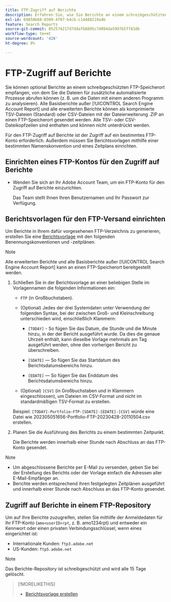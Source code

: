 ```yaml
---
title: FTP-Zugriff auf Berichte
description: Erfahren Sie, wie Sie Berichte an einem schreibgeschützten FTP-Speicherort empfangen können.
exl-id: 69850b68-0309-4f07-b4cb-c14488219a4b
feature: Search Reports
source-git-commit: 052574217d7ddafb8895c74094da5997b5ff83db
workflow-type: tm+mt
source-wordcount: '428'
ht-degree: 0%

---
```


# FTP-Zugriff auf Berichte

Sie können optional Berichte an einem schreibgeschützten FTP-Speicherort empfangen, von dem Sie die Dateien für zusätzliche automatisierte Prozesse abrufen können (z. B. um die Daten mit einem anderen Programm zu analysieren). Alle Basisberichte außer [!UICONTROL Search Engine Account Report] und alle erweiterten Berichte können als komprimierte TSV-Dateien (Standard) oder CSV-Dateien mit der Dateierweiterung .ZIP an einen FTP-Speicherort gesendet werden. Alle TSV- oder CSV-Dateikopfzeilen sind enthalten und können nicht unterdrückt werden.

Für den FTP-Zugriff auf Berichte ist der Zugriff auf ein bestimmtes FTP-Konto erforderlich. Außerdem müssen Sie Berichtsvorlagen mithilfe einer bestimmten Namenskonvention und eines Zeitplans einrichten.

## Einrichten eines FTP-Kontos für den Zugriff auf Berichte

* Wenden Sie sich an Ihr Adobe Account Team, um ein FTP-Konto für den Zugriff auf Berichte einzurichten.

  Das Team stellt Ihnen Ihren Benutzernamen und Ihr Passwort zur Verfügung.

## Berichtsvorlagen für den FTP-Versand einrichten

Um Berichte in Ihrem dafür vorgesehenen FTP-Verzeichnis zu generieren, erstellen Sie eine [Berichtsvorlage](templates/template-create.md) mit den folgenden Benennungskonventionen und -zeitplänen.

>[!NOTE]
>
>Alle erweiterten Berichte und alle Basisberichte außer [!UICONTROL Search Engine Account Report] kann an einen FTP-Speicherort bereitgestellt werden.

1. Schließen Sie in der Berichtsvorlage an einer beliebigen Stelle im Vorlagennamen die folgenden Informationen ein:

   * `FTP` (in Großbuchstaben).

   * (Optional) Jedes der drei Systemdaten unter Verwendung der folgenden Syntax, bei der zwischen Groß- und Kleinschreibung unterschieden wird, einschließlich Klammern:

      * `[TODAY]` - So fügen Sie das Datum, die Stunde und die Minute hinzu, in der der Bericht ausgeführt wurde. Da dies die genaue Uhrzeit enthält, kann dieselbe Vorlage mehrmals am Tag ausgeführt werden, ohne den vorherigen Bericht zu überschreiben.

      * `[SDATE]` — So fügen Sie das Startdatum des Berichtsdatumsbereichs hinzu.

      * `[EDATE]` — So fügen Sie das Enddatum des Berichtsdatumsbereichs hinzu.

   * (Optional) `[CSV]` (in Großbuchstaben und in Klammern eingeschlossen), um Dateien im CSV-Format und nicht im standardmäßigen TSV-Format zu erstellen.

   Beispiel: `[TODAY]-Portfolio-FTP-[SDATE]-[EDATE]-[CSV]` würde eine Datei wie 202305051656-Portfolio-FTP-20230428-20110504.csv erstellen.

1. Planen Sie die Ausführung des Berichts zu einem bestimmten Zeitpunkt.

   Die Berichte werden innerhalb einer Stunde nach Abschluss an das FTP-Konto gesendet.

>[!NOTE]
>
>* Um abgeschlossene Berichte per E-Mail zu versenden, geben Sie bei der Erstellung des Berichts oder der Vorlage einfach die Adressen aller E-Mail-Empfänger an.
>* Berichte werden entsprechend ihren festgelegten Zeitplänen ausgeführt und innerhalb einer Stunde nach Abschluss an das FTP-Konto gesendet.

## Zugriff auf Berichte in einem FTP-Repository

Um auf Ihre Berichte zuzugreifen, stellen Sie mithilfe der Anmeldedaten für Ihr FTP-Konto (`amo<userID>rpt`, z. B. amo1234rpt) und entweder ein Kennwort oder einen privaten Verbindungsschlüssel, wenn eines eingerichtet ist:

* Internationale Kunden: `ftp3.adobe.net`
* US-Kunden: `ftp5.adobe.net`

>[!NOTE]
>
>Das Berichte-Repository ist schreibgeschützt und wird alle 15 Tage gelöscht.


>[!MORELIKETHIS]
>
>* [Berichtsvorlage erstellen](/help/search-social-commerce/reports/automation/templates/template-create.md)
